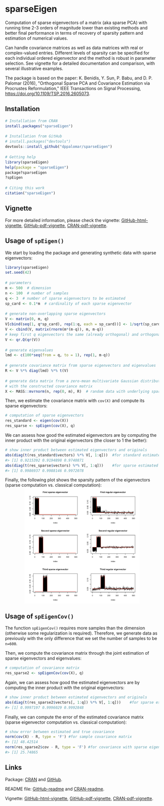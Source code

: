 <!-- README.md is generated from README.Rmd. Please edit that file -->
sparseEigen
===========

Computation of sparse eigenvectors of a matrix (aka sparse PCA) with running time 2-3 orders of magnitude lower than existing methods and better final performance in terms of recovery of sparsity pattern and estimation of numerical values.

Can handle covariance matrices as well as data matrices with real or complex-valued entries. Different levels of sparsity can be specified for each individual ordered eigenvector and the method is robust in parameter selection. See vignette for a detailed documentation and comparison, with several illustrative examples.

The package is based on the paper: K. Benidis, Y. Sun, P. Babu, and D. P. Palomar (2016), "Orthogonal Sparse PCA and Covariance Estimation via Procrustes Reformulation," IEEE Transactions on Signal Processing, <https://doi.org/10.1109/TSP.2016.2605073>.

Installation
------------

``` r
# Installation from CRAN
install.packages("sparseEigen")

# Installation from GitHub
# install.packages("devtools")
devtools::install_github("dppalomar/sparseEigen")

# Getting help
library(sparseEigen)
help(package = "sparseEigen")
package?sparseEigen
?spEigen

# Citing this work
citation("sparseEigen")
```

Vignette
--------

For more detailed information, please check the vignette: [GitHub-html-vignette](https://rawgit.com/dppalomar/sparseEigen/master/vignettes/SparseEigenvectors.html), [GitHub-pdf-vignette](https://rawgit.com/dppalomar/sparseEigen/master/vignettes/SparseEigenvectors.pdf), [CRAN-pdf-vignette](https://cran.r-project.org/web/packages/sparseEigen/vignettes/SparseEigenvectors.pdf).

Usage of `spEigen()`
--------------------

We start by loading the package and generating synthetic data with sparse eigenvectors:

``` r
library(sparseEigen)
set.seed(42)

# parameters 
m <- 500  # dimension
n <- 100  # number of samples
q <- 3  # number of sparse eigenvectors to be estimated
sp_card <- 0.1*m  # cardinality of each sparse eigenvector

# generate non-overlapping sparse eigenvectors
V <- matrix(0, m, q)
V[cbind(seq(1, q*sp_card), rep(1:q, each = sp_card))] <- 1/sqrt(sp_card)
V <- cbind(V, matrix(rnorm(m*(m-q)), m, m-q))
# keep first q eigenvectors the same (already orthogonal) and orthogonalize the rest
V <- qr.Q(qr(V))  

# generate eigenvalues
lmd <- c(100*seq(from = q, to = 1), rep(1, m-q))

# generate covariance matrix from sparse eigenvectors and eigenvalues
R <- V %*% diag(lmd) %*% t(V)

# generate data matrix from a zero-mean multivariate Gaussian distribution 
# with the constructed covariance matrix
X <- MASS::mvrnorm(n, rep(0, m), R)  # random data with underlying sparse structure
```

Then, we estimate the covariance matrix with `cov(X)` and compute its sparse eigenvectors:

``` r
# computation of sparse eigenvectors
res_standard <- eigen(cov(X))
res_sparse <- spEigen(cov(X), q)
```

We can assess how good the estimated eigenvectors are by computing the inner product with the original eigenvectors (the closer to 1 the better):

``` r
# show inner product between estimated eigenvectors and originals
abs(diag(t(res_standard$vectors) %*% V[, 1:q]))  #for standard estimated eigenvectors
#> [1] 0.9215392 0.9194898 0.9740871
abs(diag(t(res_sparse$vectors) %*% V[, 1:q]))    #for sparse estimated eigenvectors
#> [1] 0.9986937 0.9988146 0.9972078
```

Finally, the following plot shows the sparsity pattern of the eigenvectors (sparse computation vs. classical computation): <img src="man/figures/README-unnamed-chunk-6-1.png" width="75%" style="display: block; margin: auto;" />

Usage of `spEigenCov()`
-----------------------

The function `spEigenCov()` requires more samples than the dimension (otherwise some regularization is required). Therefore, we generate data as previously with the only difference that we set the number of samples to be `n=600`.

Then, we compute the covariance matrix through the joint estimation of sparse eigenvectors and eigenvalues:

``` r
# computation of covariance matrix
res_sparse2 <- spEigenCov(cov(X), q)
```

Again, we can assess how good the estimated eigenvectors are by computing the inner product with the original eigenvectors:

``` r
# show inner product between estimated eigenvectors and originals
abs(diag(t(res_sparse2$vectors[, 1:q]) %*% V[, 1:q]))    #for sparse estimated eigenvectors
#> [1] 0.9997197 0.9996029 0.9992848
```

Finally, we can compute the error of the estimated covariance matrix (sparse eigenvector computation vs. classical computation):

``` r
# show error between estimated and true covariance 
norm(cov(X) - R, type = 'F') #for sample covariance matrix
#> [1] 48.42514
norm(res_sparse2$cov - R, type = 'F') #for covariance with sparse eigenvectors
#> [1] 25.74865
```

Links
-----

Package: [CRAN](https://CRAN.R-project.org/package=sparseEigen) and [GitHub](https://github.com/dppalomar/sparseEigen).

README file: [GitHub-readme](https://rawgit.com/dppalomar/sparseEigen/master/README.html) and [CRAN-readme](https://cran.r-project.org/web/packages/sparseEigen/README.html).

Vignette: [GitHub-html-vignette](https://rawgit.com/dppalomar/sparseEigen/master/vignettes/SparseEigenvectors.html), [GitHub-pdf-vignette](https://rawgit.com/dppalomar/sparseEigen/master/vignettes/SparseEigenvectors.pdf), [CRAN-pdf-vignette](https://cran.r-project.org/web/packages/sparseEigen/vignettes/SparseEigenvectors.pdf).
